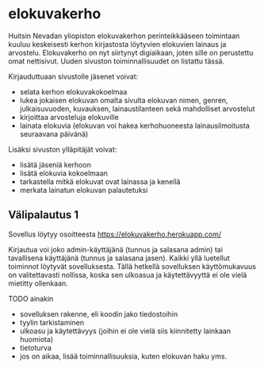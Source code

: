 # elokuvakerho

Huitsin Nevadan yliopiston elokuvakerhon perinteikkääseen toimintaan kuuluu keskeisesti kerhon kirjastosta löytyvien elokuvien lainaus ja arvostelu. Elokuvakerho on nyt siirtynyt digiaikaan, joten sille on perustettu omat nettisivut. Uuden sivuston toiminnallisuudet on listattu tässä.

Kirjauduttuaan sivustolle jäsenet voivat:
-	selata kerhon elokuvakokoelmaa
-	lukea jokaisen elokuvan omalta sivulta elokuvan nimen, genren, julkaisuvuoden, kuvauksen, lainaustilanteen sekä mahdolliset arvostelut
-	kirjoittaa arvosteluja elokuville
-	lainata elokuvia (elokuvan voi hakea kerhohuoneesta lainausilmoitusta seuraavana päivänä)

Lisäksi sivuston ylläpitäjät voivat:
-	lisätä jäseniä kerhoon
-	lisätä elokuvia kokoelmaan
-	tarkastella mitkä elokuvat ovat lainassa ja kenellä
-	merkata lainatun elokuvan palautetuksi

## Välipalautus 1 ##

Sovellus löytyy osoitteesta https://elokuvakerho.herokuapp.com/

Kirjautua voi joko admin-käyttäjänä (tunnus ja salasana admin) tai tavallisena käyttäjänä (tunnus ja salasana jasen). Kaikki yllä luetellut toiminnot löytyvät sovelluksesta. Tällä hetkellä sovelluksen käyttömukavuus on valitettavasti nollissa, koska sen ulkoasua ja käytettävyyttä ei ole vielä mietitty ollenkaan.

TODO ainakin
- sovelluksen rakenne, eli koodin jako tiedostoihin
- tyylin tarkistaminen
- ulkoasu ja käytettävyys (joihin ei ole vielä siis kiinnitetty lainkaan huomiota)
- tietoturva
- jos on aikaa, lisää toiminnallisuuksia, kuten elokuvan haku yms.
